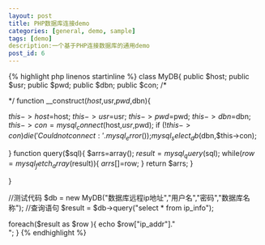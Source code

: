 ```yaml
---
layout: post
title: PHP数据库连接demo
categories: [general, demo, sample]
tags: [demo]
description:一个基于PHP连接数据库的通用demo
post_id: 6
---
```


{% highlight php linenos startinline %}
class MyDB{
 public $host;
 public $usr;
 public $pwd;
 public $dbn;
 public $con;
 /*


 */
 function __construct($host,$usr,$pwd,$dbn){
 
  $this->host=$host;
  $this->usr=$usr;
  $this->pwd=$pwd;
  $this->dbn=$dbn;
  $this->con = mysql_connect($host,$usr,$pwd);
  if (!$this->con){
   die('Could not connect: ' . mysql_error());
  }
  mysql_select_db($dbn,$this->con);
 
 }
 function query($sql){
  $arrs=array();
  $result=mysql_query($sql);
  while($row = mysql_fetch_array($result)){
   $arrs[]=$row;
  }
  return $arrs;
 }
 
}

//测试代码
$db = new MyDB("数据库远程ip地址","用户名","密码","数据库名称");
//查询语句
$result = $db->query("select * from ip_info");

foreach($result as $row ){
 echo $row["ip_addr"]."<br>";
}
{% endhighlight %}
